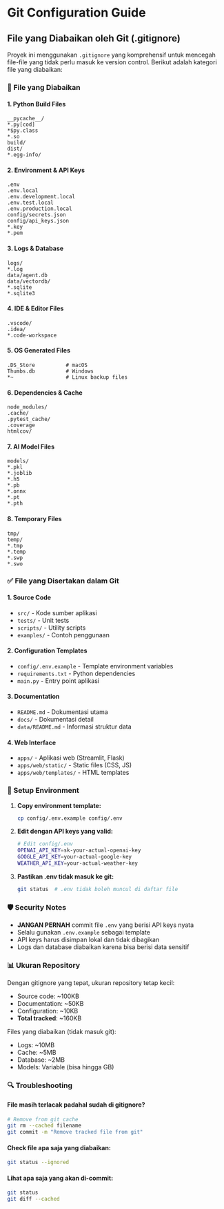 # Git Configuration Guide

## File yang Diabaikan oleh Git (.gitignore)

Proyek ini menggunakan `.gitignore` yang komprehensif untuk mencegah file-file yang tidak perlu masuk ke version control. Berikut adalah kategori file yang diabaikan:

### 🚫 File yang Diabaikan

#### 1. **Python Build Files**
```
__pycache__/
*.py[cod]
*$py.class
*.so
build/
dist/
*.egg-info/
```

#### 2. **Environment & API Keys**
```
.env
.env.local
.env.development.local
.env.test.local
.env.production.local
config/secrets.json
config/api_keys.json
*.key
*.pem
```

#### 3. **Logs & Database**
```
logs/
*.log
data/agent.db
data/vectordb/
*.sqlite
*.sqlite3
```

#### 4. **IDE & Editor Files**
```
.vscode/
.idea/
*.code-workspace
```

#### 5. **OS Generated Files**
```
.DS_Store          # macOS
Thumbs.db          # Windows
*~                 # Linux backup files
```

#### 6. **Dependencies & Cache**
```
node_modules/
.cache/
.pytest_cache/
.coverage
htmlcov/
```

#### 7. **AI Model Files**
```
models/
*.pkl
*.joblib
*.h5
*.pb
*.onnx
*.pt
*.pth
```

#### 8. **Temporary Files**
```
tmp/
temp/
*.tmp
*.temp
*.swp
*.swo
```

### ✅ File yang Disertakan dalam Git

#### 1. **Source Code**
- `src/` - Kode sumber aplikasi
- `tests/` - Unit tests
- `scripts/` - Utility scripts
- `examples/` - Contoh penggunaan

#### 2. **Configuration Templates**
- `config/.env.example` - Template environment variables
- `requirements.txt` - Python dependencies
- `main.py` - Entry point aplikasi

#### 3. **Documentation**
- `README.md` - Dokumentasi utama
- `docs/` - Dokumentasi detail
- `data/README.md` - Informasi struktur data

#### 4. **Web Interface**
- `apps/` - Aplikasi web (Streamlit, Flask)
- `apps/web/static/` - Static files (CSS, JS)
- `apps/web/templates/` - HTML templates

### 🔧 Setup Environment

1. **Copy environment template:**
   ```bash
   cp config/.env.example config/.env
   ```

2. **Edit dengan API keys yang valid:**
   ```bash
   # Edit config/.env
   OPENAI_API_KEY=sk-your-actual-openai-key
   GOOGLE_API_KEY=your-actual-google-key
   WEATHER_API_KEY=your-actual-weather-key
   ```

3. **Pastikan .env tidak masuk ke git:**
   ```bash
   git status  # .env tidak boleh muncul di daftar file
   ```

### 🛡️ Security Notes

- **JANGAN PERNAH** commit file `.env` yang berisi API keys nyata
- Selalu gunakan `.env.example` sebagai template
- API keys harus disimpan lokal dan tidak dibagikan
- Logs dan database diabaikan karena bisa berisi data sensitif

### 📊 Ukuran Repository

Dengan gitignore yang tepat, ukuran repository tetap kecil:
- Source code: ~100KB
- Documentation: ~50KB  
- Configuration: ~10KB
- **Total tracked**: ~160KB

Files yang diabaikan (tidak masuk git):
- Logs: ~10MB
- Cache: ~5MB
- Database: ~2MB
- Models: Variable (bisa hingga GB)

### 🔍 Troubleshooting

#### File masih terlacak padahal sudah di gitignore?
```bash
# Remove from git cache
git rm --cached filename
git commit -m "Remove tracked file from git"
```

#### Check file apa saja yang diabaikan:
```bash
git status --ignored
```

#### Lihat apa saja yang akan di-commit:
```bash
git status
git diff --cached
```
